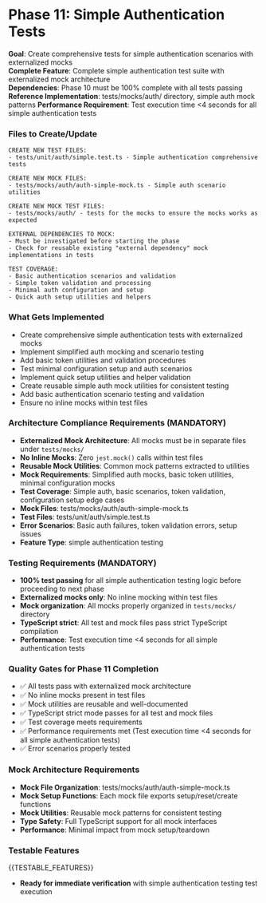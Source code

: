 # Phase 11: Simple Authentication Tests

**Goal**: Create comprehensive tests for simple authentication scenarios with externalized mocks  
**Complete Feature**: Complete simple authentication test suite with externalized mock architecture  
**Dependencies**: Phase 10 must be 100% complete with all tests passing
**Reference Implementation**: tests/mocks/auth/ directory, simple auth mock patterns
**Performance Requirement**: Test execution time <4 seconds for all simple authentication tests

### Files to Create/Update

```
CREATE NEW TEST FILES:
- tests/unit/auth/simple.test.ts - Simple authentication comprehensive tests

CREATE NEW MOCK FILES:
- tests/mocks/auth/auth-simple-mock.ts - Simple auth scenario utilities

CREATE NEW MOCK TEST FILES:
- tests/mocks/auth/ - tests for the mocks to ensure the mocks works as expected

EXTERNAL DEPENDENCIES TO MOCK:
- Must be investigated before starting the phase
- Check for reusable existing "external dependency" mock implementations in tests

TEST COVERAGE:
- Basic authentication scenarios and validation
- Simple token validation and processing
- Minimal auth configuration and setup
- Quick auth setup utilities and helpers
```

### What Gets Implemented

- Create comprehensive simple authentication tests with externalized mocks
- Implement simplified auth mocking and scenario testing
- Add basic token utilities and validation procedures
- Test minimal configuration setup and auth scenarios
- Implement quick setup utilities and helper validation
- Create reusable simple auth mock utilities for consistent testing
- Add basic authentication scenario testing and validation
- Ensure no inline mocks within test files

### Architecture Compliance Requirements (MANDATORY)

- **Externalized Mock Architecture**: All mocks must be in separate files under `tests/mocks/`
- **No Inline Mocks**: Zero `jest.mock()` calls within test files
- **Reusable Mock Utilities**: Common mock patterns extracted to utilities
- **Mock Requirements**: Simplified auth mocks, basic token utilities, minimal configuration mocks
- **Test Coverage**: Simple auth, basic scenarios, token validation, configuration setup edge cases
- **Mock Files**: tests/mocks/auth/auth-simple-mock.ts
- **Test Files**: tests/unit/auth/simple.test.ts
- **Error Scenarios**: Basic auth failures, token validation errors, setup issues
- **Feature Type**: simple authentication testing

### Testing Requirements (MANDATORY)

- **100% test passing** for all simple authentication testing logic before proceeding to next phase
- **Externalized mocks only**: No inline mocking within test files
- **Mock organization**: All mocks properly organized in `tests/mocks/` directory
- **TypeScript strict**: All test and mock files pass strict TypeScript compilation
- **Performance**: Test execution time <4 seconds for all simple authentication tests

### Quality Gates for Phase 11 Completion

- ✅ All tests pass with externalized mock architecture
- ✅ No inline mocks present in test files
- ✅ Mock utilities are reusable and well-documented
- ✅ TypeScript strict mode passes for all test and mock files
- ✅ Test coverage meets requirements
- ✅ Performance requirements met (Test execution time <4 seconds for all simple authentication tests)
- ✅ Error scenarios properly tested

### Mock Architecture Requirements

- **Mock File Organization**: tests/mocks/auth/auth-simple-mock.ts
- **Mock Setup Functions**: Each mock file exports setup/reset/create functions
- **Mock Utilities**: Reusable mock patterns for consistent testing
- **Type Safety**: Full TypeScript support for all mock interfaces
- **Performance**: Minimal impact from mock setup/teardown

### Testable Features

{{TESTABLE_FEATURES}}

- **Ready for immediate verification** with simple authentication testing test execution
